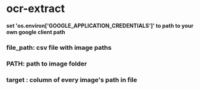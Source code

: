 # ocr-extract
#### set 'os.environ['GOOGLE_APPLICATION_CREDENTIALS']' to path to your own google client path

### file_path: csv file with image paths
### PATH: path to image folder
### target : column of every image's path in file
